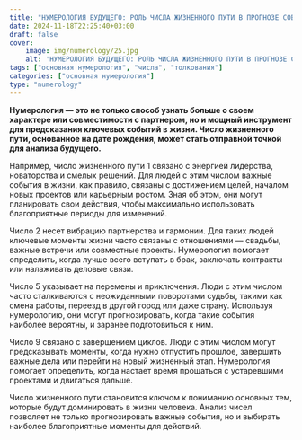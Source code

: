 ```yaml
---
title: "НУМЕРОЛОГИЯ БУДУЩЕГО: РОЛЬ ЧИСЛА ЖИЗНЕННОГО ПУТИ В ПРОГНОЗЕ СОБЫТИЙ (ЧАСТЬ 1)"
date: 2024-11-18T22:25:40+03:00
draft: false
cover:
    image: img/numerology/25.jpg
    alt: 'НУМЕРОЛОГИЯ БУДУЩЕГО: РОЛЬ ЧИСЛА ЖИЗНЕННОГО ПУТИ В ПРОГНОЗЕ СОБЫТИЙ (ЧАСТЬ 1)'
tags: ["основная нумерология", "числа", "толкования"]
categories: ["основная нумерология"]
type: "numerology"
---
```



**Нумерология — это не только способ узнать больше о своем характере или совместимости с партнером, но и мощный инструмент для предсказания ключевых событий в жизни. Число жизненного пути, основанное на дате рождения, может стать отправной точкой для анализа будущего.**

Например, число жизненного пути 1 связано с энергией лидерства, новаторства и смелых решений. Для людей с этим числом важные события в жизни, как правило, связаны с достижением целей, началом новых проектов или карьерным ростом. Зная об этом, они могут планировать свои действия, чтобы максимально использовать благоприятные периоды для изменений.

Число 2 несет вибрацию партнерства и гармонии. Для таких людей ключевые моменты жизни часто связаны с отношениями — свадьбы, важные встречи или совместные проекты. Нумерология помогает определить, когда лучше всего вступать в брак, заключать контракты или налаживать деловые связи.

Число 5 указывает на перемены и приключения. Люди с этим числом часто сталкиваются с неожиданными поворотами судьбы, такими как смена работы, переезд в другой город или даже страну. Используя нумерологию, они могут прогнозировать, когда такие события наиболее вероятны, и заранее подготовиться к ним.

Число 9 связано с завершением циклов. Люди с этим числом могут предсказывать моменты, когда нужно отпустить прошлое, завершить важные дела или перейти на новый жизненный этап. Нумерология помогает определить, когда настает время прощаться с устаревшими проектами и двигаться дальше.

Число жизненного пути становится ключом к пониманию основных тем, которые будут доминировать в жизни человека. Анализ чисел позволяет не только прогнозировать важные события, но и выбирать наиболее благоприятные моменты для действий.
